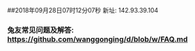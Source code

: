 ##2018年09月28日07时12分07秒 新址: 142.93.39.104
### 兔友常见问题及解答: https://github.com/wanggonging/d/blob/w/FAQ.md
